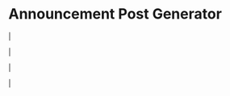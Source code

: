 <head>
<meta name="generator" content="HTML Tidy for Linux (vers 25 March 2009), see www.w3.org">
  <meta http-equiv="Content-Type" content="text/html; charset=us-ascii">

  <title>Announcement Post Generator</title>

</head>

# Announcement Post Generator

  

| 
  

 | 
  

 | 
  

 |

  

